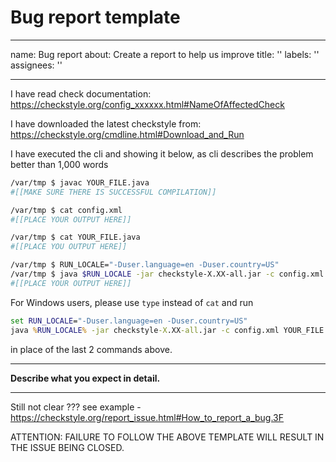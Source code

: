 # Bug report template

---
name: Bug report
about: Create a report to help us improve
title: ''
labels: ''
assignees: ''

---
I have read check documentation: https://checkstyle.org/config_xxxxxx.html#NameOfAffectedCheck

I have downloaded the latest checkstyle from: https://checkstyle.org/cmdline.html#Download_and_Run

I have executed the cli and showing it below, as cli describes the problem better than 1,000 words

```bash
/var/tmp $ javac YOUR_FILE.java
#[[MAKE SURE THERE IS SUCCESSFUL COMPILATION]]

/var/tmp $ cat config.xml
#[[PLACE YOUR OUTPUT HERE]]

/var/tmp $ cat YOUR_FILE.java
#[[PLACE YOU OUTPUT HERE]]

/var/tmp $ RUN_LOCALE="-Duser.language=en -Duser.country=US"
/var/tmp $ java $RUN_LOCALE -jar checkstyle-X.XX-all.jar -c config.xml YOUR_FILE.java
#[[PLACE YOUR OUTPUT HERE]]
```

For Windows users, please use `type` instead of `cat` and run

```cmd
set RUN_LOCALE="-Duser.language=en -Duser.country=US"
java %RUN_LOCALE% -jar checkstyle-X.XX-all.jar -c config.xml YOUR_FILE.java
```

in place of the last 2 commands above.

---

**Describe what you expect in detail.**

---

Still not clear ???
see example - https://checkstyle.org/report_issue.html#How_to_report_a_bug.3F

ATTENTION: FAILURE TO FOLLOW THE ABOVE TEMPLATE WILL RESULT IN THE ISSUE BEING CLOSED.
